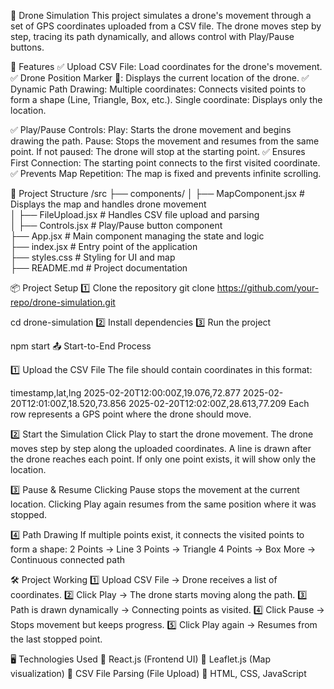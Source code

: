🚁 Drone Simulation
This project simulates a drone's movement through a set of GPS coordinates uploaded from a CSV file. The drone moves step by step, tracing its path dynamically, and allows control with Play/Pause buttons.

🌟 Features
✅ Upload CSV File: Load coordinates for the drone's movement.
✅ Drone Position Marker 📍: Displays the current location of the drone.
✅ Dynamic Path Drawing:
Multiple coordinates: Connects visited points to form a shape (Line, Triangle, Box, etc.).
Single coordinate: Displays only the location.

✅ Play/Pause Controls:
Play: Starts the drone movement and begins drawing the path.
Pause: Stops the movement and resumes from the same point.
If not paused: The drone will stop at the starting point.
✅ Ensures First Connection: The starting point connects to the first visited coordinate.
✅ Prevents Map Repetition: The map is fixed and prevents infinite scrolling.

📂 Project Structure
/src
  ├── components/
  │   ├── MapComponent.jsx   # Displays the map and handles drone movement  
  │   ├── FileUpload.jsx     # Handles CSV file upload and parsing  
  │   ├── Controls.jsx       # Play/Pause button component  
  ├── App.jsx                # Main component managing the state and logic  
  ├── index.jsx              # Entry point of the application  
  ├── styles.css             # Styling for UI and map  
  ├── README.md              # Project documentation  

📦 Project Setup
1️⃣ Clone the repository
git clone https://github.com/your-repo/drone-simulation.git

cd drone-simulation
2️⃣ Install dependencies
3️⃣ Run the project

npm start
📤 Start-to-End Process

1️⃣ Upload the CSV File
The file should contain coordinates in this format:

timestamp,lat,lng
2025-02-20T12:00:00Z,19.076,72.877
2025-02-20T12:01:00Z,18.520,73.856
2025-02-20T12:02:00Z,28.613,77.209
Each row represents a GPS point where the drone should move.

2️⃣ Start the Simulation
Click Play to start the drone movement.
The drone moves step by step along the uploaded coordinates.
A line is drawn after the drone reaches each point.
If only one point exists, it will show only the location.

3️⃣ Pause & Resume
Clicking Pause stops the movement at the current location.
Clicking Play again resumes from the same position where it was stopped.

4️⃣ Path Drawing
If multiple points exist, it connects the visited points to form a shape:
2 Points → Line
3 Points → Triangle
4 Points → Box
More → Continuous connected path

🛠️ Project Working
1️⃣ Upload CSV File → Drone receives a list of coordinates.
2️⃣ Click Play → The drone starts moving along the path.
3️⃣ Path is drawn dynamically → Connecting points as visited.
4️⃣ Click Pause → Stops movement but keeps progress.
5️⃣ Click Play again → Resumes from the last stopped point.

🖥️ Technologies Used
🔹 React.js (Frontend UI)
🔹 Leaflet.js (Map visualization)
🔹 CSV File Parsing (File Upload)
🔹 HTML, CSS, JavaScript